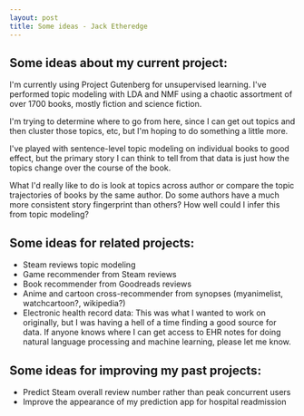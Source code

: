 ```yaml
---
layout: post
title: Some ideas - Jack Etheredge
---
```


## Some ideas about my current project:
I'm currently using Project Gutenberg for unsupervised learning. I've performed topic modeling with LDA and NMF using a chaotic assortment of over 1700 books, mostly fiction and science fiction.

I'm trying to determine where to go from here, since I can get out topics and then cluster those topics, etc, but I'm hoping to do something a little more.

I've played with sentence-level topic modeling on individual books to good effect, but the primary story I can think to tell from that data is just how the topics change over the course of the book.

What I'd really like to do is look at topics across author or compare the topic trajectories of books by the same author. Do some authors have a much more consistent story fingerprint than others? How well could I infer this from topic modeling?

## Some ideas for related projects:
- Steam reviews topic modeling
- Game recommender from Steam reviews
- Book recommender from Goodreads reviews
- Anime and cartoon cross-recommender from synopses (myanimelist, watchcartoon?, wikipedia?)
- Electronic health record data: This was what I wanted to work on originally, but I was having a hell of a time finding a good source for data. If anyone knows where I can get access to EHR notes for doing natural language processing and machine learning, please let me know.

## Some ideas for improving my past projects:
- Predict Steam overall review number rather than peak concurrent users
- Improve the appearance of my prediction app for hospital readmission
